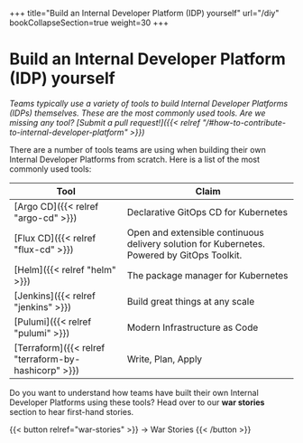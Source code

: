 +++
title="Build an Internal Developer Platform (IDP) yourself"
url="/diy"
bookCollapseSection=true
weight=30
+++

# Build an Internal Developer Platform (IDP) yourself

_Teams typically use a variety of tools to build Internal Developer Platforms (IDPs) themselves. These are the most commonly used tools. Are we missing any tool? [Submit a pull request!]({{< relref "/#how-to-contribute-to-internal-developer-platform" >}})_

There are a number of tools teams are using when building their own Internal Developer Platforms from scratch. Here is a list of the most commonly used tools:

**Tool** | **Claim**
--- | ---
[Argo CD]({{< relref "argo-cd" >}}) | Declarative GitOps CD for Kubernetes
[Flux CD]({{< relref "flux-cd" >}}) | Open and extensible continuous delivery solution for Kubernetes. Powered by GitOps Toolkit.
[Helm]({{< relref "helm" >}}) | The package manager for Kubernetes
[Jenkins]({{< relref "jenkins" >}}) | Build great things at any scale
[Pulumi]({{< relref "pulumi" >}}) | Modern Infrastructure as Code
[Terraform]({{< relref "terraform-by-hashicorp" >}}) | Write, Plan, Apply

Do you want to understand how teams have built their own Internal Developer Platforms using these tools? Head over to our **war stories** section to hear first-hand stories.

{{< button relref="war-stories" >}}
-> War Stories
{{< /button >}}
